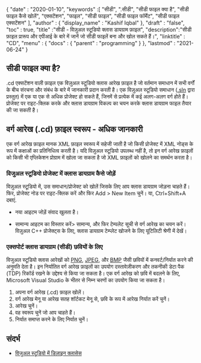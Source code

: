 {
  "date" : "2020-01-10",
  "keywords" :[ "सीडी", ".सीडी", "सीडी फाइल क्या है", "सीडी फाइल कैसे खोलें", "एक्सटेंशन", "फाइल", "सीडी फाइल", "सीडी फाइल फॉर्मेट", "सीडी फाइल एक्सटेंशन" ],
  "author" : {
    "display_name" : "Kashif Iqbal"
},
  "draft" : "false",
  "toc" : true,
  "title" :"सीडी - विज़ुअल स्टूडियो क्लास डायग्राम फ़ाइल",
  "description":"सीडी फ़ाइल प्रारूप और एपीआई के बारे में जानें जो सीडी फाइलें बना और खोल सकते हैं।",
  "linktitle" : "CD",
  "menu" : {
    "docs" : {
      "parent" : "programming"
}
},
  "lastmod" : "2021-06-24"
}

## सीडी फाइल क्या है?

.cd एक्सटेंशन वाली फ़ाइल एक विज़ुअल स्टूडियो क्लास आरेख फ़ाइल है जो वर्तमान समाधान में सभी वर्गों के बीच संरचना और संबंध के बारे में जानकारी प्रदान करती है। एक विज़ुअल स्टूडियो समाधान ([.sln](/hi/programming/sln/) द्वारा प्रस्तुत) में एक या एक से अधिक प्रोजेक्ट हो सकते हैं, जिनमें से प्रत्येक में कई अलग-अलग वर्ग होते हैं। प्रोजेक्ट पर राइट-क्लिक करके और क्लास डायग्राम विकल्प का चयन करके क्लास डायग्राम फाइल तैयार की जा सकती है।

## वर्ग आरेख (.cd) फ़ाइल स्वरूप - अधिक जानकारी

एक वर्ग आरेख फ़ाइल मानक XML फ़ाइल स्वरूप में सहेजी जाती है जो किसी प्रोजेक्ट में XML नोड्स के रूप में कक्षाओं का प्रतिनिधित्व करती है। यदि विज़ुअल स्टूडियो उपलब्ध नहीं है, तो इन वर्ग आरेख फ़ाइलों को किसी भी एप्लिकेशन प्रोग्राम में खोला जा सकता है जो XML फ़ाइलों को खोलने का समर्थन करता है।

### विजुअल स्टूडियो प्रोजेक्ट में क्लास डायग्राम कैसे जोड़ें

विज़ुअल स्टूडियो में, उस समाधान/प्रोजेक्ट को खोलें जिसके लिए आप क्लास डायग्राम जोड़ना चाहते हैं। फिर, प्रोजेक्ट नोड पर राइट-क्लिक करें और फिर Add > New Item चुनें। या, Ctrl+Shift+A दबाएं.

* नया आइटम जोड़ें संवाद खुलता है।

* सामान्य आइटम का विस्तार करें> सामान्य, और फिर टेम्पलेट सूची से वर्ग आरेख का चयन करें। विज़ुअल C++ प्रोजेक्ट्स के लिए, क्लास डायग्राम टेम्प्लेट खोजने के लिए यूटिलिटी श्रेणी में देखें।

### एक्सपोर्ट क्लास डायग्राम (सीडी) छवियों के लिए

विजुअल स्टूडियो क्लास आरेखों को [PNG](/hi/image/png/), [JPEG](/hi/image/jpeg/), और [BMP](/hi/image/bmp/) जैसी छवियों में कनवर्ट/निर्यात करने की अनुमति देता है। इन निर्यातित वर्ग आरेख फ़ाइलों का उपयोग दस्तावेज़ीकरण और तकनीकी डेटा पैक (TDP) रिकॉर्ड रखने के उद्देश्य से किया जा सकता है। एक वर्ग आरेख को छवि में बदलने के लिए, Microsoft Visual Studio के भीतर से निम्न चरणों का उपयोग किया जा सकता है।

1. अपना वर्ग आरेख (.cd) फ़ाइल खोलें।
1. वर्ग आरेख मेनू या आरेख सतह शॉर्टकट मेनू से, छवि के रूप में आरेख निर्यात करें चुनें।
1. आरेख चुनें।
1. वह स्वरूप चुनें जो आप चाहते हैं।
1. निर्यात समाप्त करने के लिए निर्यात चुनें।

## संदर्भ

* [विजुअल स्टूडियो में डिज़ाइन क्लासेस](https://learn.microsoft.com/en-us/visualstudio/ide/class-designer/designing-and-viewing-classes-and-types?view=vs-2019)

